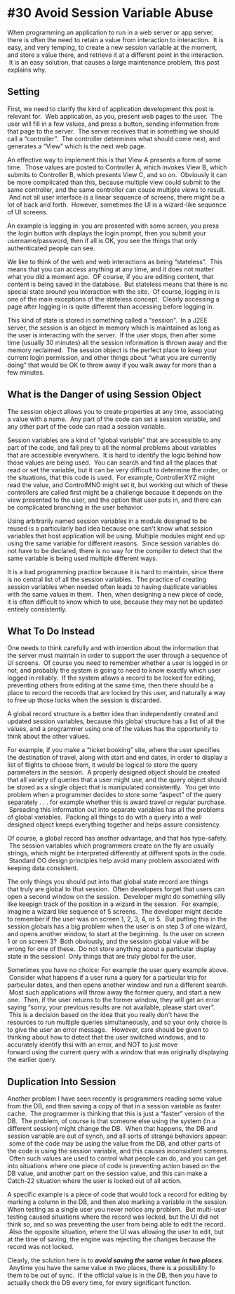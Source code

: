 #  #30 Avoid Session Variable Abuse

When programming an application to run in a web server or app server, there is often the need to retain a value from interaction to interaction.  It is easy, and very temping, to create a new session variable at the moment, and store a value there, and retrieve it at a different point in the interaction.  It is an easy solution, that causes a large maintenance problem, this post explains why.

## Setting

First, we need to clarify the kind of application development this post is relevant for.  Web application, as you, present web pages to the user.  The user will fill in a few values, and press a button, sending information from that page to the server.  The server receives that in something we should call a “controller”.  The controller determines what should come next, and generates a “View” which is the next web page.  

An effective way to implement this is that View A presents a form of some time.  Those values are posted to Controller A, which invokes View B, which submits to Controller B, which presents View C, and so on.  Obviously it can be more complicated than this, because multiple view could submit to the same controller, and the same controller can cause multiple views to result.  And not all user interface is a linear sequence of screens, there might be a lot of back and forth.  However, sometimes the UI is a wizard-like sequence of UI screens.  

An example is logging in: you are presented with some screen, you press the login button with displays the login prompt, then you submit your username/password, then if all is OK, you see the things that only authenticated people can see. 

We like to think of the web and web interactions as being “stateless”.  This means that you can access anything at any time, and it does not matter what you did a moment ago.  OF course, if you are editing content, that content is being saved in the database.  But stateless means that there is no special state around you interaction with the site.  Of course, logging in is one of the main exceptions of the stateless concept.  Clearly accessing a page after logging in is quite different than accessing before logging in.  

This kind of state is stored in something called a “session”.  In a J2EE server, the session is an object in memory which is maintained as long as the user is interacting with the server.  If the user stops, then after some time (usually 30 minutes) all the session information is thrown away and the memory reclaimed.  The session object is the perfect place to keep your current login permission, and other things about “what you are currently doing” that would be OK to throw away if you walk away for more than a few minutes.

## What is the Danger of using Session Object

The session object allows you to create properties at any time, associating a value with a name.  Any part of the code can set a session variable, and any other part of the code can read a session variable. 

Session variables are a kind of “global variable” that are accessible to any part of the code, and fall prey to all the normal problems about variables that are accessible everywhere.  It is hard to identify the logic behind how those values are being used.  You can search and find all the places that read or set the variable, but it can be very difficult to determine the order, or the situations, that this code is used.  For example, ControllerXYZ might read the value, and ControlMNO might set it, but working out which of these controllers are called first might be a challenge because it depends on the view presented to the user, and the option that user puts in, and there can be complicated branching in the user behavior.  

Using arbitrarily named session variables in a module designed to be reused is a particularly bad idea because one can't know what session variables that host application will be using. Multiple modules might end up using the same variable for different reasons.  Since session variables do not have to be declared, there is no way for the compiler to detect that the same variable is being used multiple different ways.  

It is a bad programming practice because it is hard to maintain, since there is no central list of all the session variables.  The practice of creating session variables when needed often leads to having duplicate variables with the same values in them.  Then, when designing a new piece of code, it is often difficult to know which to use, because they may not be updated entirely consistently.

## What To Do Instead

One needs to think carefully and with intention about the information that the server must maintain in order to support the user through a sequence of UI screens.  Of course you need to remember whether a user is logged in or not, and probably the system is going to need to know exactly which user logged in reliably.  If the system allows a record to be locked for editing, preventing others from editing at the same time, then there should be a place to record the records that are locked by this user, and naturally a way to free up those locks when the session is discarded. 

A global record structure is a better idea than independently created and updated session variables, because this global structure has a list of all the values, and a programmer using one of the values has the opportunity to think about the other values.  

For example, if you make a “ticket booking” site, where the user specifies the destination of travel, along with start and end dates, in order to display a list of flights to choose from, it would be logical to store the query parameters in the session.  A properly designed object should be created that all variety of queries that a user might use, and the query object should be stored as a single object that is manipulated consistently.  You get into problem when a programmer decides to store some “aspect” of the query separately . . . for example whether this is award travel or regular purchase.  Spreading this information out into separate variables has all the problems of global variables.  Packing all things to do with a query into a well designed object keeps everything together and helps assure consistency.  

Of course, a global record has another advantage, and that has type-safety.  The session variables which programmers create on the fly are usually strings, which might be interpreted differently at different spots in the code.  Standard OO design principles help avoid many problem associated with keeping data consistent.

The only things you should put into that global state record are things that truly are global to that session.  Often developers forget that users can open a second window on the session.  Developer might do something silly like keepign track of the position in a wizard in the session.  For example, imagine a wizard like sequence of 5 screens.  The developer might decide to remember if the user was on screen 1, 2, 3, 4, or 5.  But putting this in the session globals has a big problem when the user is on step 3 of one wizard, and opens another window, to start at the beginning.  Is the user on screen 1 or on screen 3?  Both obviously, and the session global value will be wrong for one of these.  Do not store anything about a particular display state in the session!  Only things that are truly global for the user.  

Sometimes you have no choice: For example the user query example above.  Consider what happens if a user runs a query for a particular trip for particular dates, and then opens another window and run a different search.  Most such applications will throw away the former query, and start a new one.  Then, if the user returns to the former window, they will get an error saying “sorry, your previous results are not available, please start over”.  This is a decision based on the idea that you really don't have the resources to run multiple queries simultaneously, and so your only choice is to give the user an error message.   However, care should be given to thinking about how to detect that the user switched windows, and to accurately identify thsi with an error, and NOT to just move forward using the current query with a window that was originally displaying the earlier query.

## Duplication Into Session

Another problem I have seen recently is programmers reading some value from the DB, and then saving a copy of that in a session variable as faster cache.  The programmer is thinking that this is just a “faster” version of the DB.  The problem, of course is that someone else using the system (in a different session) might change the DB.  When that happens, the DB and session variable are out of synch, and all sorts of strange behaviors appear:  some of the code may be using the value from the DB, and other parts of the code is using the session variable, and this causes inconsistent screens.  Often such values are used to control what people can do, and you can get into situations where one piece of code is preventing action based on the DB value, and another part on the session value, and this can make a Catch-22 situation where the user is locked out of all action.  

A specific example is a piece of code that would lock a record for editing by marking a column in the DB, and then also marking a variable in the session. When testing as a single user you never notice any problem.  But multi-user testing caused situations where the record was locked, but the UI did not think so, and so was preventing the user from being able to edit the record.  Also the opposite situation, where the UI was allowing the user to edit, but at the time of saving, the engine was rejecting the changes because the record was not locked.  

Clearly, the solution here is to _**avoid saving the same value in two places**_.  Anytime you have the same value in two places, there is a possibility fo them to be out of sync.  If the official value is in the DB, then you have to actually check the DB every time, for every significant function.